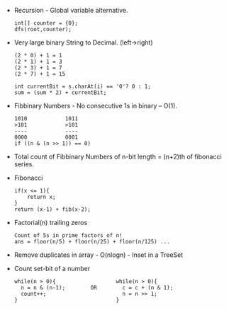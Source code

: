-   Recursion - Global variable alternative.

        int[] counter = {0};
        dfs(root,counter);



-   Very large binary String to Decimal. (left->right)

        (2 * 0) + 1 = 1 
        (2 * 1) + 1 = 3
        (2 * 3) + 1 = 7
        (2 * 7) + 1 = 15

        int currentBit = s.charAt(i) == '0'? 0 : 1;
        sum = (sum * 2) + currentBit;



-   Fibbinary Numbers - No consecutive 1s in binary  – O(1).

        1010            1011
        >101            >101
        ----            ----
        0000            0001
        if ((n & (n >> 1)) == 0)


-   Total count of Fibbinary Numbers of n-bit length = (n+2)th of fibonacci series.


-   Fibonacci

        if(x <= 1){
            return x;
        }
        return (x-1) + fib(x-2);


-   Factorial(n) trailing zeros

        Count of 5s in prime factors of n!
        ans = floor(n/5) + floor(n/25) + floor(n/125) ...

-   Remove duplicates in array - O(nlogn) - Inset in a TreeSet
-   Count set-bit of a number
        
        while(n > 0){                   while(n > 0){ 
          n = n & (n-1);        OR        c = c + (n & 1);
          count++;                        n = n >> 1;
        }                               }
